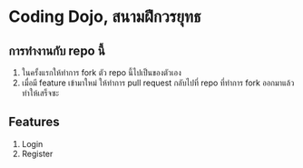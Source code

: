 # Coding Dojo, สนามฝึกวรยุทธ 

## การทำงานกับ repo นี้
1. ในครั้งแรกให้ทำการ fork ตัว repo นี้ไปเป็นของตัวเอง
1. เมื่อมี feature เข้ามาใหม่ ให้ทำการ pull request กลับไปที่ repo ที่ทำการ fork ออกมาแล้วทำให้เสร็จซะ

## Features
1. Login
1. Register